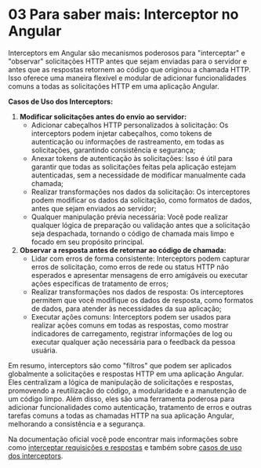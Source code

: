 # 03 Para saber mais: Interceptor no Angular

Interceptors em Angular são mecanismos poderosos para "interceptar" e "observar" solicitações HTTP antes que sejam enviadas para o servidor e antes que as respostas retornem ao código que originou a chamada HTTP. Isso oferece uma maneira flexível e modular de adicionar funcionalidades comuns a todas as solicitações HTTP em uma aplicação Angular.

**Casos de Uso dos Interceptors:**

1. **Modificar solicitações antes do envio ao servidor:**
    - Adicionar cabeçalhos HTTP personalizados à solicitação: Os interceptors podem injetar cabeçalhos, como tokens de autenticação ou informações de rastreamento, em todas as solicitações, garantindo consistência e segurança;
    - Anexar tokens de autenticação às solicitações: Isso é útil para garantir que todas as solicitações feitas pela aplicação estejam autenticadas, sem a necessidade de modificar manualmente cada chamada;
    - Realizar transformações nos dados da solicitação: Os interceptores podem modificar os dados da solicitação, como formatos de dados, antes que sejam enviados ao servidor;
    - Qualquer manipulação prévia necessária: Você pode realizar qualquer lógica de preparação ou validação antes que a solicitação seja despachada, tornando o código de chamada mais limpo e focado em seu propósito principal.
2. **Observar a resposta antes de retornar ao código de chamada:**
    - Lidar com erros de forma consistente: Interceptors podem capturar erros de solicitação, como erros de rede ou status HTTP não esperados e apresentar mensagens de erro amigáveis ou executar ações específicas de tratamento de erros;
    - Realizar transformações nos dados de resposta: Os interceptores permitem que você modifique os dados de resposta, como formatos de dados, para atender às necessidades da sua aplicação;
    - Executar ações comuns: Interceptors podem ser usados para realizar ações comuns em todas as respostas, como mostrar indicadores de carregamento, registrar informações de log ou executar qualquer ação necessária para o feedback da pessoa usuária.

Em resumo, interceptors são como "filtros" que podem ser aplicados globalmente a solicitações e respostas HTTP em uma aplicação Angular. Eles centralizam a lógica de manipulação de solicitações e respostas, promovendo a reutilização do código, a modularidade e a manutenção de um código limpo. Além disso, eles são uma ferramenta poderosa para adicionar funcionalidades como autenticação, tratamento de erros e outras tarefas comuns a todas as chamadas HTTP na sua aplicação Angular, melhorando a consistência e a segurança.

Na documentação oficial você pode encontrar mais informações sobre como [interceptar requisições e respostas](https://angular.io/guide/http-intercept-requests-and-responses) e também sobre [casos de uso dos interceptors](https://angular.io/guide/http-interceptor-use-cases).